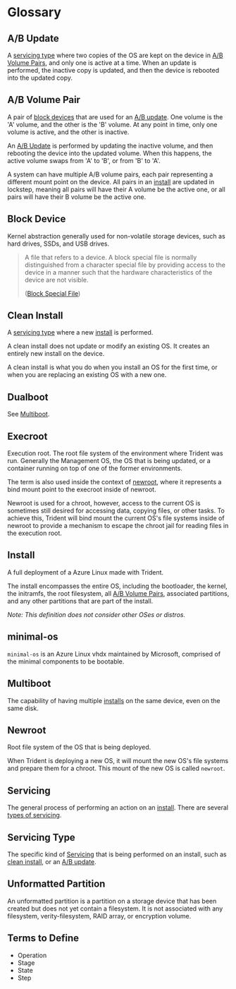 # Glossary

## A/B Update

A [servicing type](#servicing-type) where two copies of the OS are kept on the
device in [A/B Volume Pairs](#ab-volume-pair), and only one is active at a
time. When an update is performed, the inactive copy is updated, and then the
device is rebooted into the updated copy.

## A/B Volume Pair

A pair of [block devices](#block-device) that are used for an [A/B
update](#ab-update). One volume is the 'A' volume, and the other is the 'B'
volume. At any point in time, only one volume is active, and the other is
inactive.

An [A/B Update](#ab-update) is performed by updating the inactive volume, and
then rebooting the device into the updated volume. When this happens, the active
volume swaps from 'A' to 'B', or from 'B' to 'A'.

A system can have multiple A/B volume pairs, each pair representing a different
mount point on the device. All pairs in an [install](#install) are updated in
lockstep, meaning all pairs will have their A volume be the active one, or all
pairs will have their B volume be the active one.

## Block Device

Kernel abstraction generally used for non-volatile storage devices, such as hard
drives, SSDs, and USB drives.

> A file that refers to a device. A block special file is normally distinguished
> from a character special file by providing access to the device in a manner such
> that the hardware characteristics of the device are not visible.
>
> ([Block Special
> File](https://pubs.opengroup.org/onlinepubs/9699919799/basedefs/V1_chap03.html#tag_03_79))

## Clean Install

A [servicing type](#servicing-type) where a new [install](#install) is
performed.

A clean install does not update or modify an existing OS. It creates an entirely
new install on the device.

A clean install is what you do when you install an OS for the first time, or
when you are replacing an existing OS with a new one.

## Dualboot

See [Multiboot](#multiboot).

## Execroot

Execution root. The root file system of the environment where Trident was run.
Generally the Management OS, the OS that is being updated, or a container
running on top of one of the former environments.

The term is also used inside the context of [newroot](#newroot), where it
represents a bind mount point to the execroot inside of newroot.

Newroot is used for a chroot, however, access to the current OS is sometimes
still desired for accessing data, copying files, or other tasks. To achieve
this, Trident will bind mount the current OS's file systems inside of newroot to
provide a mechanism to escape the chroot jail for reading files in the execution
root.

## Install

A full deployment of a Azure Linux made with Trident.

The install encompasses the entire OS, including the bootloader, the kernel, the
initramfs, the root filesystem, all [A/B Volume Pairs](#ab-volume-pair),
associated partitions, and any other partitions that are part of the install.

_Note: This definition does not consider other OSes or distros._

## minimal-os

`minimal-os` is an Azure Linux vhdx maintained by Microsoft, comprised of the minimal components to be bootable.

## Multiboot

The capability of having multiple [installs](#install) on the same device, even
on the same disk.

## Newroot

Root file system of the OS that is being deployed.

When Trident is deploying a new OS, it will mount the new OS's file systems and
prepare them for a chroot. This mount of the new OS is called `newroot`.

## Servicing

The general process of performing an action on an [install](#install).
There are several [types of servicing](#servicing-type).

## Servicing Type

The specific kind of [Servicing](#servicing) that is being performed on an
install, such as [clean install](#clean-install), or an [A/B
update](#ab-update).

## Unformatted Partition

An unformatted partition is a partition on a storage device that has been
created but does not yet contain a filesystem. It is not associated with any
filesystem, verity-filesystem, RAID array, or encryption volume.


## Terms to Define

- Operation
- Stage
- State
- Step